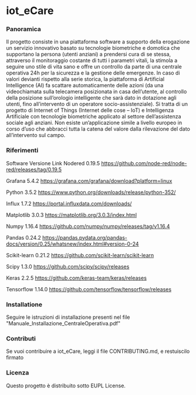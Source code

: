 iot_eCare
==========

### Panoramica

Il progetto consiste in una piattaforma software a supporto della erogazione un servizio innovativo basato su tecnologie biometriche e domotica che supportano la persona (utenti anziani) a prendersi cura di se stessa, attraverso il monitoraggio costante di tutti i parametri vitali, la stimola a seguire uno stile di vita sano e offre un controllo da parte di una centrale operativa 24h per la sicurezza e la gestione delle emergenze. In caso di valori devianti rispetto alla serie storica, la piattaforma di Artificial Intelligence (AI) fa scattare automaticamente delle azioni (da una videochiamata sulla telecamera posizionata in casa dell’utente, al controllo della posizione sull’orologio intelligente che sarà dato in dotazione agli utenti, fino all’intervento di un operatore socio-assistenziale). Si tratta di un progetto di Internet of Things (Internet delle cose – IoT) e Intelligenza Artificiale con tecnologie biometriche applicato al settore dell’assistenza sociale agli anziani. Non esiste un’applicazione simile a livello europeo in corso d’uso che abbracci tutta la catena del valore dalla rilevazione del dato all’intervento sul campo.

### Riferimenti
Software	Versione	Link
Nodered		0.19.5		https://github.com/node-red/node-red/releases/tag/0.19.5

Grafana		5.4.2		https://grafana.com/grafana/download?platform=linux

Python		3.5.2		https://www.python.org/downloads/release/python-352/

Influx		1.7.2		https://portal.influxdata.com/downloads/

Matplotlib 	3.0.3		https://matplotlib.org/3.0.3/index.html

Numpy		1.16.4		https://github.com/numpy/numpy/releases/tag/v1.16.4

Pandas		0.24.2		https://pandas.pydata.org/pandas-docs/version/0.25/whatsnew/index.html#version-0-24

Scikit-learn	0.21.2		https://github.com/scikit-learn/scikit-learn

Scipy		1.3.0		https://github.com/scipy/scipy/releases

Keras		2.2.5		https://github.com/keras-team/keras/releases

Tensorflow	1.14.0		https://github.com/tensorflow/tensorflow/releases

### Installatione

Seguire le istruzioni di installazione presenti nel file "Manuale_Installazione_CentraleOperativa.pdf"

### Contributi

Se vuoi contribuire a iot_eCare, leggi il file CONTRIBUTING.md, e restuiscilo firmato

### Licenza

Questo progetto è distribuito sotto EUPL License.



